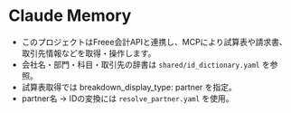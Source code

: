 # Claude Memory

- このプロジェクトはFreee会計APIと連携し、MCPにより試算表や請求書、取引先情報などを取得・操作します。
- 会社名・部門・科目・取引先の辞書は `shared/id_dictionary.yaml` を参照。
- 試算表取得では breakdown_display_type: partner を指定。
- partner名 → IDの変換には `resolve_partner.yaml` を使用。